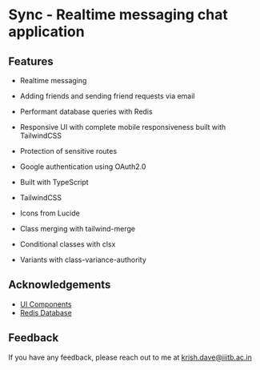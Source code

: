 # Sync - Realtime messaging chat application

## Features

- Realtime messaging
- Adding friends and sending friend requests via email
- Performant database queries with Redis
- Responsive UI with complete mobile responsiveness built with TailwindCSS
- Protection of sensitive routes
- Google authentication using OAuth2.0

- Built with TypeScript
- TailwindCSS
- Icons from Lucide

- Class merging with tailwind-merge
- Conditional classes with clsx
- Variants with class-variance-authority

## Acknowledgements

- [UI Components](https://ui.shadcn.com/)
- [Redis Database](https://upstash.com/)

## Feedback

If you have any feedback, please reach out to me at krish.dave@iiitb.ac.in
